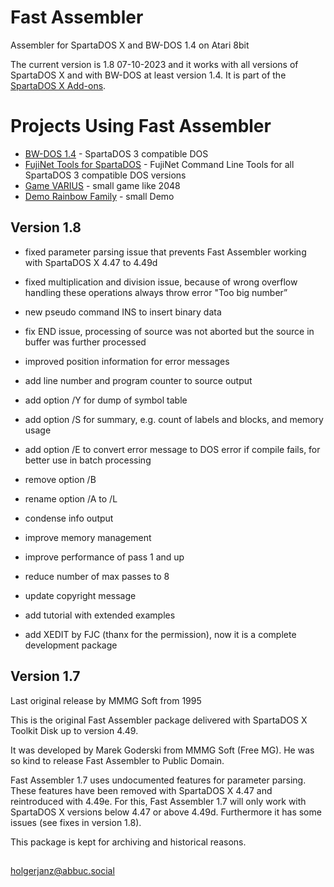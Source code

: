# Fast Assembler

Assembler for SpartaDOS X and BW-DOS 1.4 on Atari 8bit

The current version is 1.8 07-10-2023 and it works with all versions of SpartaDOS X and with BW-DOS at least version 1.4. It is part of the [SpartaDOS X Add-ons](http://sdx.atari8.info/index.php?show=en_addons).

# Projects Using Fast Assembler

- [BW-DOS 1.4](https://github.com/HolgerJanz/BW-DOS) - SpartaDOS 3 compatible DOS
- [FujiNet Tools for SpartaDOS](https://github.com/HolgerJanz/FujiNetToolsSpartaDOS) - FujiNet Command Line Tools for all SpartaDOS 3 compatible DOS versions
- [Game VARIUS](https://github.com/HolgerJanz/VARIUS) - small game like 2048
- [Demo Rainbow Family](https://github.com/HolgerJanz/RainbowFamily) - small Demo

## Version 1.8

- fixed parameter parsing issue that prevents Fast Assembler working with SpartaDOS X 4.47 to 4.49d

- fixed multiplication and division issue, because of wrong overflow handling these operations always throw error "Too big number”

- new pseudo command INS to insert binary data

- fix END issue, processing of source was not aborted but the source in buffer was further processed

- improved position information for error messages

- add line number and program counter to source output

- add option /Y for dump of symbol table

- add option /S for summary, e.g. count of labels and blocks, and memory usage

- add option /E to convert error message to DOS error if compile fails, for better use in batch processing

- remove option /B

- rename option /A to /L

- condense info output

- improve memory management

- improve performance of pass 1 and up

- reduce number of max passes to 8

- update copyright message

- add tutorial with extended examples

- add XEDIT by FJC (thanx for the permission), now it is a complete development package

## Version 1.7
Last original release by MMMG Soft from 1995

This is the original Fast Assembler package delivered with SpartaDOS X Toolkit Disk up to version 4.49.

It was developed by Marek Goderski from MMMG Soft (Free MG). He was so kind to release Fast Assembler
to Public Domain.

Fast Assembler 1.7 uses undocumented features for parameter parsing. These features have been removed with SpartaDOS X 4.47 and reintroduced with 4.49e. For this, Fast Assembler 1.7 will only work with SpartaDOS X versions below 4.47 or above 4.49d. Furthermore it has some issues (see fixes in version 1.8).

This package is kept for archiving and historical reasons.

## 
holgerjanz@abbuc.social

